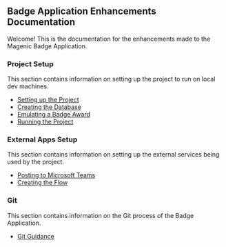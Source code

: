 ## Badge Application Enhancements Documentation

Welcome! This is the documentation for the enhancements made to the Magenic Badge Application.

### Project Setup

This section contains information on setting up the project to run on local dev machines.

* [Setting up the Project][setupProject]
* [Creating the Database][createDatabase]
* [Emulating a Badge Award][emulateAward]
* [Running the Project][runningProject]

### External Apps Setup

This section contains information on setting up the external services being used by the project.

* [Posting to Microsoft Teams][postingToTeams]
* [Creating the Flow][createFlow]

### Git

This section contains information on the Git process of the Badge Application.

* [Git Guidance][gitGuidance]



[setupProject]: pages/setup_project.md
[createDatabase]: pages/create_database.md
[emulateAward]: pages/emulate_award.md
[runningProject]: pages/running_project.md
[postingToTeams]: pages/posting_to_teams.md
[createFlow]: pages/create_flow.md
[gitGuidance]: pages/git_guidance.md